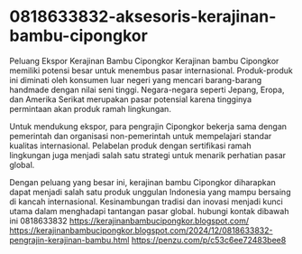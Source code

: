 # 0818633832-aksesoris-kerajinan-bambu-cipongkor
Peluang Ekspor Kerajinan Bambu Cipongkor
Kerajinan bambu Cipongkor memiliki potensi besar untuk menembus pasar internasional. Produk-produk ini diminati oleh konsumen luar negeri yang mencari barang-barang handmade dengan nilai seni tinggi. Negara-negara seperti Jepang, Eropa, dan Amerika Serikat merupakan pasar potensial karena tingginya permintaan akan produk ramah lingkungan.

Untuk mendukung ekspor, para pengrajin Cipongkor bekerja sama dengan pemerintah dan organisasi non-pemerintah untuk mempelajari standar kualitas internasional. Pelabelan produk dengan sertifikasi ramah lingkungan juga menjadi salah satu strategi untuk menarik perhatian pasar global.

Dengan peluang yang besar ini, kerajinan bambu Cipongkor diharapkan dapat menjadi salah satu produk unggulan Indonesia yang mampu bersaing di kancah internasional. Kesinambungan tradisi dan inovasi menjadi kunci utama dalam menghadapi tantangan pasar global.
hubungi kontak dibawah ini
0818633832
https://kerajinanbambucipongkor.blogspot.com/
https://kerajinanbambucipongkor.blogspot.com/2024/12/0818633832-pengrajin-kerajinan-bambu.html
https://penzu.com/p/c53c6ee72483bee8
